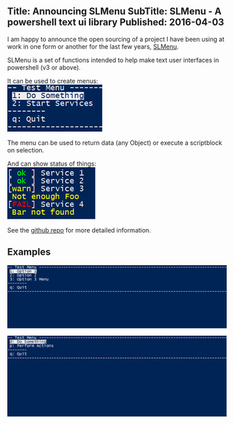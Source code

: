 Title: Announcing SLMenu
SubTitle: SLMenu - A powershell text ui library
Published: 2016-04-03
----
I am happy to announce the open sourcing of a project I have been using at work
in one form or another for the last few years, [SLMenu](https://github.com/SteveLowe/SLMenu).

SLMenu is a set of functions intended to help make text user interfaces in powershell (v3 or above).

It can be used to create menus:  
![MenuSmall](images/SLMenuSmall.png)

The menu can be used to return data (any Object) or execute a scriptblock on selection.


And can show status of things:  
![StatusSmall](images/SLStatusSmall.png)


See the [github repo](https://github.com/SteveLowe/SLMenu) for more detailed information.


Examples
--------
![Menu](images/SLMenu.png)

![Status](images/SLMenuStatus.gif)
